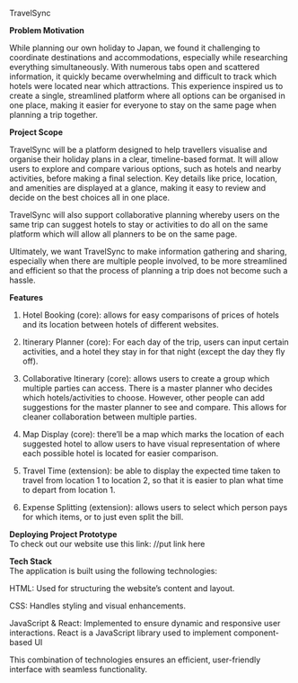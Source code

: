 TravelSync

**Problem Motivation**

While planning our own holiday to Japan, we found it challenging to coordinate destinations and accommodations, especially while researching everything simultaneously. With numerous tabs open and scattered information, it quickly became overwhelming and difficult to track which hotels were located near which attractions. This experience inspired us to create a single, streamlined platform where all options can be organised in one place, making it easier for everyone to stay on the same page when planning a trip together.

**Project Scope**

TravelSync will be a platform designed to help travellers visualise and organise their holiday plans in a clear, timeline-based format. It will allow users to explore and compare various options, such as hotels and nearby activities, before making a final selection. Key details like price, location, and amenities are displayed at a glance, making it easy to review and decide on the best choices all in one place.

TravelSync will also support collaborative planning whereby users on the same trip can suggest hotels to stay or activities to do all on the same platform which will allow all planners to be on the same page.

Ultimately, we want TravelSync to make information gathering and sharing, especially when there are multiple people involved, to be more streamlined and efficient so that the process of planning a trip does not become such a hassle.

**Features**

1. Hotel Booking (core): allows for easy comparisons of prices of hotels and its location between hotels of different websites.  

2. Itinerary Planner (core): For each day of the trip, users can input certain activities, and a hotel they stay in for that night (except the day they fly off).  

3. Collaborative Itinerary (core): allows users to create a group which multiple parties can access. There is a master planner who decides which hotels/activities to choose. However, other people can add suggestions for the master planner to see and compare. This allows for cleaner collaboration between multiple parties.  

4. Map Display (core): there’ll be a map which marks the location of each suggested hotel to allow users to have visual representation of where each possible hotel is located for easier comparison.

5. Travel Time (extension): be able to display the expected time taken to travel from location 1 to location 2, so that it is easier to plan what time to depart from location 1\.  

6. Expense Splitting (extension): allows users to select which person pays for which items, or to just even split the bill.  

**Deploying Project Prototype**  
To check out our website use this link: //put link here

**Tech Stack**  
The application is built using the following technologies:

HTML: Used for structuring the website’s content and layout.

CSS: Handles styling and visual enhancements.

JavaScript & React: Implemented to ensure dynamic and responsive user interactions. React is a JavaScript library used to implement component-based UI

This combination of technologies ensures an efficient, user-friendly interface with seamless functionality.